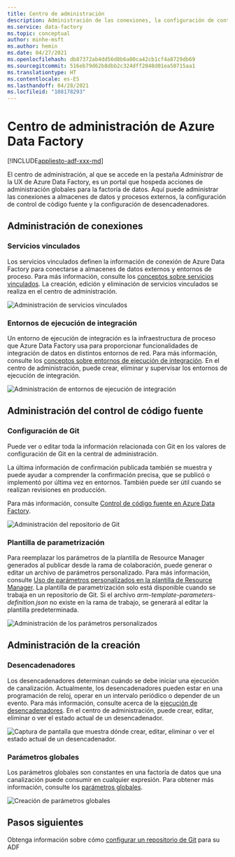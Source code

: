 ```yaml
---
title: Centro de administración
description: Administración de las conexiones, la configuración de control de código fuente y las propiedades de creación global en el centro de administración de Azure Data Factory
ms.service: data-factory
ms.topic: conceptual
author: minhe-msft
ms.author: hemin
ms.date: 04/27/2021
ms.openlocfilehash: db87372ab4dd56d8b6a00ca42cb1cf4a8729db69
ms.sourcegitcommit: 516eb79d62b8dbb2c324dff2048d01ea50715aa1
ms.translationtype: HT
ms.contentlocale: es-ES
ms.lasthandoff: 04/28/2021
ms.locfileid: "108178293"
---
```

# <a name="management-hub-in-azure-data-factory"></a>Centro de administración de Azure Data Factory

[!INCLUDE[appliesto-adf-xxx-md](includes/appliesto-adf-xxx-md.md)]

El centro de administración, al que se accede en la pestaña *Administrar* de la UX de Azure Data Factory, es un portal que hospeda acciones de administración globales para la factoría de datos. Aquí puede administrar las conexiones a almacenes de datos y procesos externos, la configuración de control de código fuente y la configuración de desencadenadores.

## <a name="manage-connections"></a>Administración de conexiones

### <a name="linked-services"></a>Servicios vinculados

Los servicios vinculados definen la información de conexión de Azure Data Factory para conectarse a almacenes de datos externos y entornos de proceso. Para más información, consulte los [conceptos sobre servicios vinculados](concepts-linked-services.md). La creación, edición y eliminación de servicios vinculados se realiza en el centro de administración.

![Administración de servicios vinculados](media/author-management-hub/management-hub-linked-services.png)

### <a name="integration-runtimes"></a>Entornos de ejecución de integración

Un entorno de ejecución de integración es la infraestructura de proceso que Azure Data Factory usa para proporcionar funcionalidades de integración de datos en distintos entornos de red. Para más información, consulte los [conceptos sobre entornos de ejecución de integración](concepts-integration-runtime.md). En el centro de administración, puede crear, eliminar y supervisar los entornos de ejecución de integración.

![Administración de entornos de ejecución de integración](media/author-management-hub/management-hub-integration-runtime.png)

## <a name="manage-source-control"></a>Administración del control de código fuente

### <a name="git-configuration"></a>Configuración de Git

Puede ver o editar toda la información relacionada con Git en los valores de configuración de Git en la central de administración. 

La última información de confirmación publicada también se muestra y puede ayudar a comprender la confirmación precisa, que se publicó o implementó por última vez en entornos. También puede ser útil cuando se realizan revisiones en producción.

Para más información, consulte [Control de código fuente en Azure Data Factory](source-control.md).

![Administración del repositorio de Git](media/author-management-hub/management-hub-git.png)

### <a name="parameterization-template"></a>Plantilla de parametrización

Para reemplazar los parámetros de la plantilla de Resource Manager generados al publicar desde la rama de colaboración, puede generar o editar un archivo de parámetros personalizado. Para más información, consulte [Uso de parámetros personalizados en la plantilla de Resource Manager](continuous-integration-deployment.md#use-custom-parameters-with-the-resource-manager-template). La plantilla de parametrización solo está disponible cuando se trabaja en un repositorio de Git. Si el archivo *arm-template-parameters-definition.json* no existe en la rama de trabajo, se generará al editar la plantilla predeterminada.

![Administración de los parámetros personalizados](media/author-management-hub/management-hub-custom-parameters.png)

## <a name="manage-authoring"></a>Administración de la creación

### <a name="triggers"></a>Desencadenadores

Los desencadenadores determinan cuándo se debe iniciar una ejecución de canalización. Actualmente, los desencadenadores pueden estar en una programación de reloj, operar en un intervalo periódico o depender de un evento. Para más información, consulte acerca de la [ejecución de desencadenadores](concepts-pipeline-execution-triggers.md#trigger-execution). En el centro de administración, puede crear, editar, eliminar o ver el estado actual de un desencadenador.

![Captura de pantalla que muestra dónde crear, editar, eliminar o ver el estado actual de un desencadenador.](media/author-management-hub/management-hub-triggers.png)

### <a name="global-parameters"></a>Parámetros globales

Los parámetros globales son constantes en una factoría de datos que una canalización puede consumir en cualquier expresión. Para obtener más información, consulte los [parámetros globales](author-global-parameters.md).

![Creación de parámetros globales](media/author-global-parameters/create-global-parameter-3.png)

## <a name="next-steps"></a>Pasos siguientes

Obtenga información sobre cómo [configurar un repositorio de Git](source-control.md) para su ADF


